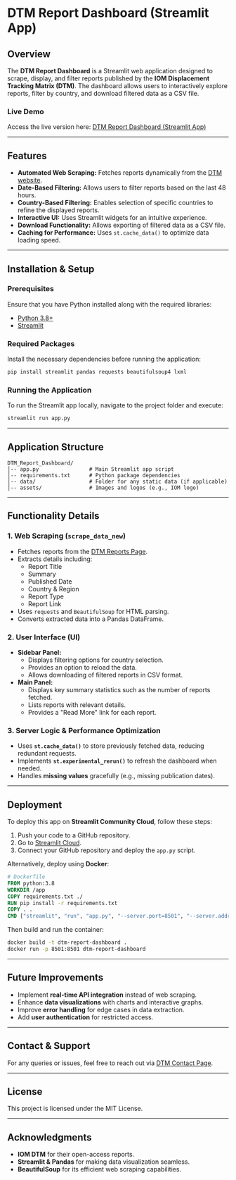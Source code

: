 # DTM Report Dashboard (Streamlit App)

## Overview
The **DTM Report Dashboard** is a Streamlit web application designed to scrape, display, and filter reports published by the **IOM Displacement Tracking Matrix (DTM)**. The dashboard allows users to interactively explore reports, filter by country, and download filtered data as a CSV file.

### Live Demo
Access the live version here: [DTM Report Dashboard (Streamlit App)
](https://dtm-data-point.streamlit.app/)

---

## Features
- **Automated Web Scraping:** Fetches reports dynamically from the [DTM website](https://dtm.iom.int/reports).
- **Date-Based Filtering:** Allows users to filter reports based on the last 48 hours.
- **Country-Based Filtering:** Enables selection of specific countries to refine the displayed reports.
- **Interactive UI:** Uses Streamlit widgets for an intuitive experience.
- **Download Functionality:** Allows exporting of filtered data as a CSV file.
- **Caching for Performance:** Uses `st.cache_data()` to optimize data loading speed.

---

## Installation & Setup

### Prerequisites
Ensure that you have Python installed along with the required libraries:
- [Python 3.8+](https://www.python.org/)
- [Streamlit](https://streamlit.io/)

### Required Packages
Install the necessary dependencies before running the application:
```bash
pip install streamlit pandas requests beautifulsoup4 lxml
```

### Running the Application
To run the Streamlit app locally, navigate to the project folder and execute:
```bash
streamlit run app.py
```

---

## Application Structure
```
DTM_Report_Dashboard/
│-- app.py                # Main Streamlit app script
│-- requirements.txt      # Python package dependencies
│-- data/                 # Folder for any static data (if applicable)
│-- assets/               # Images and logos (e.g., IOM logo)
```

---

## Functionality Details

### 1. **Web Scraping (`scrape_data_new`)**
- Fetches reports from the [DTM Reports Page](https://dtm.iom.int/reports).
- Extracts details including:
  - Report Title
  - Summary
  - Published Date
  - Country & Region
  - Report Type
  - Report Link
- Uses `requests` and `BeautifulSoup` for HTML parsing.
- Converts extracted data into a Pandas DataFrame.

### 2. **User Interface (UI)**
- **Sidebar Panel:**
  - Displays filtering options for country selection.
  - Provides an option to reload the data.
  - Allows downloading of filtered reports in CSV format.
- **Main Panel:**
  - Displays key summary statistics such as the number of reports fetched.
  - Lists reports with relevant details.
  - Provides a "Read More" link for each report.

### 3. **Server Logic & Performance Optimization**
- Uses **`st.cache_data()`** to store previously fetched data, reducing redundant requests.
- Implements **`st.experimental_rerun()`** to refresh the dashboard when needed.
- Handles **missing values** gracefully (e.g., missing publication dates).

---

## Deployment
To deploy this app on **Streamlit Community Cloud**, follow these steps:
1. Push your code to a GitHub repository.
2. Go to [Streamlit Cloud](https://share.streamlit.io/).
3. Connect your GitHub repository and deploy the `app.py` script.

Alternatively, deploy using **Docker**:
```dockerfile
# Dockerfile
FROM python:3.8
WORKDIR /app
COPY requirements.txt ./
RUN pip install -r requirements.txt
COPY . .
CMD ["streamlit", "run", "app.py", "--server.port=8501", "--server.address=0.0.0.0"]
```
Then build and run the container:
```bash
docker build -t dtm-report-dashboard .
docker run -p 8501:8501 dtm-report-dashboard
```

---

## Future Improvements
- Implement **real-time API integration** instead of web scraping.
- Enhance **data visualizations** with charts and interactive graphs.
- Improve **error handling** for edge cases in data extraction.
- Add **user authentication** for restricted access.

---

## Contact & Support
For any queries or issues, feel free to reach out via [DTM Contact Page](https://dtm.iom.int/contact).

---

## License
This project is licensed under the MIT License.

---

## Acknowledgments
- **IOM DTM** for their open-access reports.
- **Streamlit & Pandas** for making data visualization seamless.
- **BeautifulSoup** for its efficient web scraping capabilities.

